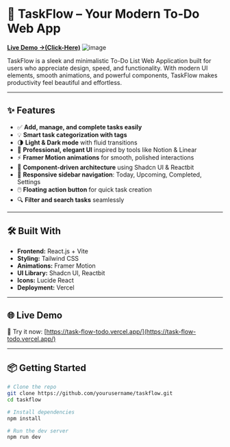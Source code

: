 # 🚀 TaskFlow – Your Modern To-Do Web App  
**[Live Demo →(Click-Here)](https://task-flow-todo.vercel.app/)**
![image](https://github.com/user-attachments/assets/4f302005-c66f-4f3d-ae6d-45ed3a32f432)



TaskFlow is a sleek and minimalistic To-Do List Web Application built for users who appreciate design, speed, and functionality. With modern UI elements, smooth animations, and powerful components, TaskFlow makes productivity feel beautiful and effortless.

---

## ✨ Features

- ✅ **Add, manage, and complete tasks easily**
- 💡 **Smart task categorization with tags**
- 🌗 **Light & Dark mode** with fluid transitions
- 🎨 **Professional, elegant UI** inspired by tools like Notion & Linear
- ⚡ **Framer Motion animations** for smooth, polished interactions
- 🧱 **Component-driven architecture** using Shadcn UI & Reactbit
- 🧭 **Responsive sidebar navigation**: Today, Upcoming, Completed, Settings
- 🖱️ **Floating action button** for quick task creation
- 🔍 **Filter and search tasks** seamlessly

---

## 🛠️ Built With

- **Frontend:** React.js + Vite  
- **Styling:** Tailwind CSS  
- **Animations:** Framer Motion  
- **UI Library:** Shadcn UI, Reactbit  
- **Icons:** Lucide React  
- **Deployment:** Vercel

---

## 🌐 Live Demo

🎯 Try it now: [https://task-flow-todo.vercel.app/](https://task-flow-todo.vercel.app/)

---

## 📦 Getting Started

```bash
# Clone the repo
git clone https://github.com/yourusername/taskflow.git
cd taskflow

# Install dependencies
npm install

# Run the dev server
npm run dev
